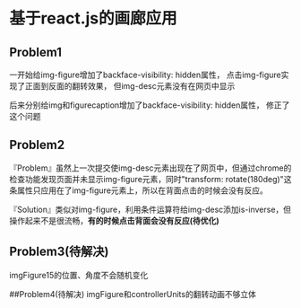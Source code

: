 # 基于react.js的画廊应用
## Problem1
一开始给img-figure增加了backface-visibility: hidden属性，
点击img-figure实现了正面到反面的翻转效果，
但img-desc元素没有在网页中显示

后来分别给img和figurecaption增加了backface-visibility: hidden属性，
修正了这个问题

## Problem2

『Problem』虽然上一次提交使img-desc元素出现在了网页中，但通过chrome的检查功能发现页面并未显示img-figure元素，同时"transform: rotate(180deg)"这条属性只应用在了img-figure元素上，所以在背面点击的时候会没有反应。

『Solution』类似对img-figure，利用条件运算符给img-desc添加is-inverse，但操作起来不是很流畅，**有的时候点击背面会没有反应(待优化)**

## Problem3(待解决)

imgFigure15的位置、角度不会随机变化

##Problem4(待解决)
imgFigure和controllerUnits的翻转动画不够立体